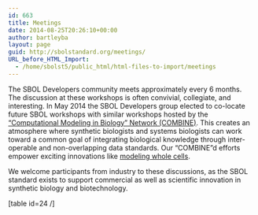 ```yaml
---
id: 663
title: Meetings
date: 2014-08-25T20:26:10+00:00
author: bartleyba
layout: page
guid: http://sbolstandard.org/meetings/
URL_before_HTML_Import:
  - /home/sbolst5/public_html/html-files-to-import/meetings
---
```

The SBOL Developers community meets approximately every 6 months. The discussion at these workshops is often convivial, collegiate, and interesting. In May 2014 the SBOL Developers group elected to co-locate future SBOL workshops with similar workshops hosted by the [&#8220;Computational Modeling in Biology&#8221; Network (COMBINE)](http://co.mbine.org/). This creates an atmosphere where synthetic biologists and systems biologists can work toward a common goal of integrating biological knowledge through inter-operable and non-overlapping data standards. Our &#8220;COMBINE&#8221;d efforts empower exciting innovations like [modeling whole cells](https://sites.google.com/site/vwwholecellsummerschool/).

We welcome participants from industry to these discussions, as the SBOL standard exists to support commercial as well as scientific innovation in synthetic biology and biotechnology.

[table id=24 /]